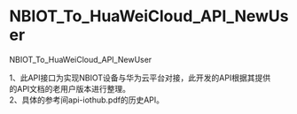 # NBIOT_To_HuaWeiCloud_API_NewUser   
NBIOT_To_HuaWeiCloud_API_NewUser             
                              
1、此API接口为实现NBIOT设备与华为云平台对接，此开发的API根据其提供          
   的API文档的老用户版本进行整理。                       
2、具体的参考间api-iothub.pdf的历史API。                                        
                      
   
        
            
 
     
  
